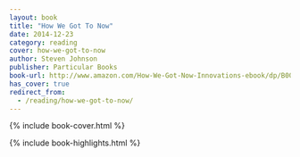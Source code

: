 ```yaml
---
layout: book
title: "How We Got To Now"
date: 2014-12-23
category: reading
cover: how-we-got-to-now
author: Steven Johnson
publisher: Particular Books
book-url: http://www.amazon.com/How-We-Got-Now-Innovations-ebook/dp/B00O8AD3QQ/
has_cover: true
redirect_from:
  - /reading/how-we-got-to-now/
---
```

{% include book-cover.html %}

{% include book-highlights.html %}
